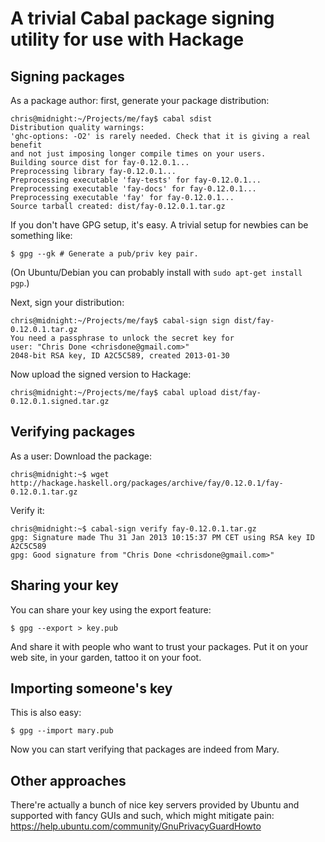 A trivial Cabal package signing utility for use with Hackage
============================================================

## Signing packages

As a package author: first, generate your package distribution:

    chris@midnight:~/Projects/me/fay$ cabal sdist
    Distribution quality warnings:
    'ghc-options: -O2' is rarely needed. Check that it is giving a real benefit
    and not just imposing longer compile times on your users.
    Building source dist for fay-0.12.0.1...
    Preprocessing library fay-0.12.0.1...
    Preprocessing executable 'fay-tests' for fay-0.12.0.1...
    Preprocessing executable 'fay-docs' for fay-0.12.0.1...
    Preprocessing executable 'fay' for fay-0.12.0.1...
    Source tarball created: dist/fay-0.12.0.1.tar.gz

If you don't have GPG setup, it's easy. A trivial setup for newbies can be something like:

    $ gpg --gk # Generate a pub/priv key pair.

(On Ubuntu/Debian you can probably install with `sudo apt-get install pgp`.)

Next, sign your distribution:

    chris@midnight:~/Projects/me/fay$ cabal-sign sign dist/fay-0.12.0.1.tar.gz
    You need a passphrase to unlock the secret key for
    user: "Chris Done <chrisdone@gmail.com>"
    2048-bit RSA key, ID A2C5C589, created 2013-01-30

Now upload the signed version to Hackage:

    chris@midnight:~/Projects/me/fay$ cabal upload dist/fay-0.12.0.1.signed.tar.gz

## Verifying packages

As a user: Download the package:

    chris@midnight:~$ wget http://hackage.haskell.org/packages/archive/fay/0.12.0.1/fay-0.12.0.1.tar.gz

Verify it:

    chris@midnight:~$ cabal-sign verify fay-0.12.0.1.tar.gz
    gpg: Signature made Thu 31 Jan 2013 10:15:37 PM CET using RSA key ID A2C5C589
    gpg: Good signature from "Chris Done <chrisdone@gmail.com>"

## Sharing your key

You can share your key using the export feature:

    $ gpg --export > key.pub

And share it with people who want to trust your packages. Put it on
your web site, in your garden, tattoo it on your foot.

## Importing someone's key

This is also easy:

    $ gpg --import mary.pub

Now you can start verifying that packages are indeed from Mary.

## Other approaches

There're actually a bunch of nice key servers provided by Ubuntu and
supported with fancy GUIs and such, which might mitigate pain:
https://help.ubuntu.com/community/GnuPrivacyGuardHowto
